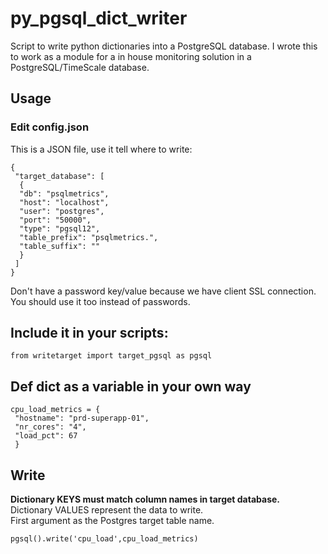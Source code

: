 # py_pgsql_dict_writer
Script to write python dictionaries into a PostgreSQL database.
I wrote this to work as a module for a in house monitoring solution in a PostgreSQL/TimeScale database.

## Usage
### Edit config.json
This is a JSON file, use it tell where to write:  
```
{
 "target_database": [  
  {  
  "db": "psqlmetrics",  
  "host": "localhost",  
  "user": "postgres",  
  "port": "50000",  
  "type": "pgsql12",  
  "table_prefix": "psqlmetrics.",  
  "table_suffix": ""  
  }  
 ]  
}
```
Don't have a password key/value because we have client SSL connection.
You should use it too instead of passwords.

## Include it in your scripts:
```from writetarget import target_pgsql as pgsql```

## Def dict as a variable in your own way
```
cpu_load_metrics = {  
 "hostname": "prd-superapp-01",  
 "nr_cores": "4",
 "load_pct": 67
 }
```

## Write
**Dictionary KEYS must match column names in target database.**  
Dictionary VALUES represent the data to write.  
First argument as the Postgres target table name.  

```pgsql().write('cpu_load',cpu_load_metrics)```




